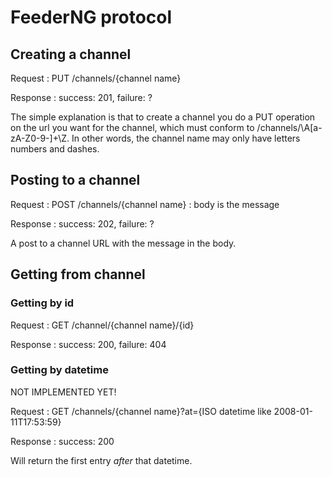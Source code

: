 # FeederNG protocol

## Creating a channel

Request
: PUT /channels/{channel name}

Response
: success: 201, failure: ? 

The simple explanation is that to create a channel you do a PUT operation on the url you want for the channel, which must conform to /channels/\A[a-zA-Z0-9\-]+\Z. In other words, the channel name may only have letters numbers and dashes.

## Posting to a channel
Request
: POST /channels/{channel name}
: body is the message

Response
: success: 202, failure: ?

A post to a channel URL with the message in the body.

## Getting from channel

### Getting by id

Request
: GET /channel/{channel name}/{id}

Response
: success: 200, failure: 404

### Getting by datetime

NOT IMPLEMENTED YET!

Request
: GET /channels/{channel name}?at={ISO datetime like 2008-01-11T17:53:59}

Response
: success: 200

Will return the first entry *after* that datetime.
